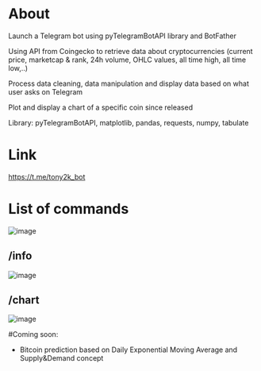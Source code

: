 # About

Launch a Telegram bot using pyTelegramBotAPI library and BotFather

Using API from Coingecko to retrieve data about cryptocurrencies (current price, marketcap & rank, 24h volume, OHLC values, all time high, all time low,..) 

Process data cleaning, data manipulation and display data based on what user asks on Telegram

Plot and display a chart of a specific coin since released

Library: pyTelegramBotAPI, matplotlib, pandas, requests, numpy, tabulate

# Link

https://t.me/tony2k_bot

# List of commands
![image](https://user-images.githubusercontent.com/69407233/222343068-22630e9d-6f3e-403f-9e1b-2787cea370cb.png)

## /info
![image](https://user-images.githubusercontent.com/69407233/222343282-34d010aa-3bd0-4736-ac8f-a3bcf84aad89.png)

## /chart
![image](https://user-images.githubusercontent.com/69407233/222343928-5a2a3327-f718-4572-abd5-3f462a8553e0.png)

#Coming soon:

- Bitcoin prediction based on Daily Exponential Moving Average and Supply&Demand concept
